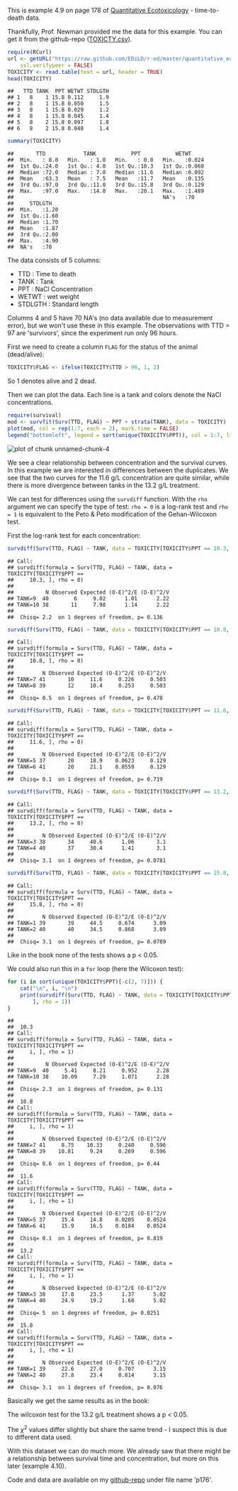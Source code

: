 This is example 4.9 on page 178 of [Quantitative Ecotoxicology](http://www.crcpress.com/product/isbn/9781439835647) - time-to-death data.

Thankfully, Prof. Newman provided me the data for this example. You can get it from the github-repo ([TOXICTY.csv](https://raw.github.com/EDiLD/r-ed/master/quantitative_ecotoxicology/data/TOXICITY.csv)).


```r
require(RCurl)
url <- getURL("https://raw.github.com/EDiLD/r-ed/master/quantitative_ecotoxicology/data/TOXICITY.csv", 
    ssl.verifypeer = FALSE)
TOXICITY <- read.table(text = url, header = TRUE)
head(TOXICITY)

```

```
##   TTD TANK  PPT WETWT STDLGTH
## 1   8    1 15.8 0.112     1.9
## 2   8    1 15.8 0.050     1.5
## 3   8    1 15.8 0.029     1.2
## 4   8    1 15.8 0.045     1.4
## 5   8    2 15.8 0.097     1.8
## 6   8    2 15.8 0.048     1.4
```

```r
summary(TOXICITY)

```

```
##       TTD            TANK           PPT           WETWT      
##  Min.   : 8.0   Min.   : 1.0   Min.   : 0.0   Min.   :0.024  
##  1st Qu.:24.0   1st Qu.: 4.0   1st Qu.:10.3   1st Qu.:0.068  
##  Median :72.0   Median : 7.0   Median :11.6   Median :0.092  
##  Mean   :63.3   Mean   : 7.5   Mean   :11.7   Mean   :0.135  
##  3rd Qu.:97.0   3rd Qu.:11.0   3rd Qu.:15.8   3rd Qu.:0.129  
##  Max.   :97.0   Max.   :14.0   Max.   :20.1   Max.   :1.489  
##                                               NA's   :70     
##     STDLGTH    
##  Min.   :1.20  
##  1st Qu.:1.60  
##  Median :1.70  
##  Mean   :1.87  
##  3rd Qu.:2.00  
##  Max.   :4.90  
##  NA's   :70
```


The data consists of 5 columns:

* TTD   :     Time to death
* TANK  :     Tank
* PPT   :     NaCl Concentration
* WETWT :     wet weight
* STDLGTH :   Standard length

Columns 4 and 5 have 70 NA's (no data available due to measurement error), but we won't use these in this example. The observations with TTD = 97 are 'survivors', since the experiment run only 96 hours.


First we need to create a column `FLAG` for the status of the animal (dead/alive):

```r
TOXICITY$FLAG <- ifelse(TOXICITY$TTD > 96, 1, 2)

```

So 1 denotes alive and 2 dead.

Then we can plot the data. Each line is a tank and colors denote the NaCl concentrations.

```r
require(survival)
mod <- survfit(Surv(TTD, FLAG) ~ PPT + strata(TANK), data = TOXICITY)
plot(mod, col = rep(1:7, each = 2), mark.time = FALSE)
legend("bottomleft", legend = sort(unique(TOXICITY$PPT)), col = 1:7, lty = 1)

```

![plot of chunk unnamed-chunk-4](../figure/2013-04-06-quant-ecotox-16-unnamed-chunk-4.png) 


We see a clear relationship between concentration and the survival curves. In  this example we are interested in differences between the duplicates. We see that the two curves for the 11.6 g/L concentration are quite similar, while there is more divergence between tanks in the 13.2 g/L treatment.

We can test for differences using the `survdiff` function. With the `rho` argument we can specify the type of test: `rho = 0` is a log-rank test and `rho = 1` is equivalent to the Peto & Peto modification of the Gehan-Wilcoxon test.


First the log-rank test for each concentration:

```r
survdiff(Surv(TTD, FLAG) ~ TANK, data = TOXICITY[TOXICITY$PPT == 10.3, ], rho = 0)

```

```
## Call:
## survdiff(formula = Surv(TTD, FLAG) ~ TANK, data = TOXICITY[TOXICITY$PPT == 
##     10.3, ], rho = 0)
## 
##          N Observed Expected (O-E)^2/E (O-E)^2/V
## TANK=9  40        6     9.02      1.01      2.22
## TANK=10 38       11     7.98      1.14      2.22
## 
##  Chisq= 2.2  on 1 degrees of freedom, p= 0.136
```

```r
survdiff(Surv(TTD, FLAG) ~ TANK, data = TOXICITY[TOXICITY$PPT == 10.8, ], rho = 0)

```

```
## Call:
## survdiff(formula = Surv(TTD, FLAG) ~ TANK, data = TOXICITY[TOXICITY$PPT == 
##     10.8, ], rho = 0)
## 
##         N Observed Expected (O-E)^2/E (O-E)^2/V
## TANK=7 41       10     11.6     0.226     0.503
## TANK=8 39       12     10.4     0.253     0.503
## 
##  Chisq= 0.5  on 1 degrees of freedom, p= 0.478
```

```r
survdiff(Surv(TTD, FLAG) ~ TANK, data = TOXICITY[TOXICITY$PPT == 11.6, ], rho = 0)

```

```
## Call:
## survdiff(formula = Surv(TTD, FLAG) ~ TANK, data = TOXICITY[TOXICITY$PPT == 
##     11.6, ], rho = 0)
## 
##         N Observed Expected (O-E)^2/E (O-E)^2/V
## TANK=5 37       20     18.9    0.0623     0.129
## TANK=6 41       20     21.1    0.0559     0.129
## 
##  Chisq= 0.1  on 1 degrees of freedom, p= 0.719
```

```r
survdiff(Surv(TTD, FLAG) ~ TANK, data = TOXICITY[TOXICITY$PPT == 13.2, ], rho = 0)

```

```
## Call:
## survdiff(formula = Surv(TTD, FLAG) ~ TANK, data = TOXICITY[TOXICITY$PPT == 
##     13.2, ], rho = 0)
## 
##         N Observed Expected (O-E)^2/E (O-E)^2/V
## TANK=3 38       34     40.6      1.06       3.1
## TANK=4 40       37     30.4      1.41       3.1
## 
##  Chisq= 3.1  on 1 degrees of freedom, p= 0.0781
```

```r
survdiff(Surv(TTD, FLAG) ~ TANK, data = TOXICITY[TOXICITY$PPT == 15.8, ], rho = 0)

```

```
## Call:
## survdiff(formula = Surv(TTD, FLAG) ~ TANK, data = TOXICITY[TOXICITY$PPT == 
##     15.8, ], rho = 0)
## 
##         N Observed Expected (O-E)^2/E (O-E)^2/V
## TANK=1 39       39     44.5     0.674      3.09
## TANK=2 40       40     34.5     0.868      3.09
## 
##  Chisq= 3.1  on 1 degrees of freedom, p= 0.0789
```


Like in the book none of the tests shows a p < 0.05.

We could also run this in a `for` loop (here the Wilcoxon test):

```r
for (i in sort(unique(TOXICITY$PPT)[-c(2, 7)])) {
    cat("\n", i, "\n")
    print(survdiff(Surv(TTD, FLAG) ~ TANK, data = TOXICITY[TOXICITY$PPT == i, 
        ], rho = 1))
}

```

```
## 
##  10.3 
## Call:
## survdiff(formula = Surv(TTD, FLAG) ~ TANK, data = TOXICITY[TOXICITY$PPT == 
##     i, ], rho = 1)
## 
##          N Observed Expected (O-E)^2/E (O-E)^2/V
## TANK=9  40     5.41     8.21     0.952      2.28
## TANK=10 38    10.09     7.29     1.071      2.28
## 
##  Chisq= 2.3  on 1 degrees of freedom, p= 0.131 
## 
##  10.8 
## Call:
## survdiff(formula = Surv(TTD, FLAG) ~ TANK, data = TOXICITY[TOXICITY$PPT == 
##     i, ], rho = 1)
## 
##         N Observed Expected (O-E)^2/E (O-E)^2/V
## TANK=7 41     8.75    10.33     0.240     0.596
## TANK=8 39    10.81     9.24     0.269     0.596
## 
##  Chisq= 0.6  on 1 degrees of freedom, p= 0.44 
## 
##  11.6 
## Call:
## survdiff(formula = Surv(TTD, FLAG) ~ TANK, data = TOXICITY[TOXICITY$PPT == 
##     i, ], rho = 1)
## 
##         N Observed Expected (O-E)^2/E (O-E)^2/V
## TANK=5 37     15.4     14.8    0.0205    0.0524
## TANK=6 41     15.9     16.5    0.0184    0.0524
## 
##  Chisq= 0.1  on 1 degrees of freedom, p= 0.819 
## 
##  13.2 
## Call:
## survdiff(formula = Surv(TTD, FLAG) ~ TANK, data = TOXICITY[TOXICITY$PPT == 
##     i, ], rho = 1)
## 
##         N Observed Expected (O-E)^2/E (O-E)^2/V
## TANK=3 38     17.8     23.5      1.37      5.02
## TANK=4 40     24.9     19.2      1.68      5.02
## 
##  Chisq= 5  on 1 degrees of freedom, p= 0.0251 
## 
##  15.8 
## Call:
## survdiff(formula = Surv(TTD, FLAG) ~ TANK, data = TOXICITY[TOXICITY$PPT == 
##     i, ], rho = 1)
## 
##         N Observed Expected (O-E)^2/E (O-E)^2/V
## TANK=1 39     22.6     27.0     0.707      3.15
## TANK=2 40     27.8     23.4     0.814      3.15
## 
##  Chisq= 3.1  on 1 degrees of freedom, p= 0.076
```


Basically we get the same results as in the book: 

The wilcoxon test for the 13.2 g/L treatment shows a p < 0.05. 

The $\chi^2$ values differ slightly but share the same trend - I suspect this is due to different data used.

With this dataset we can do much more. We already saw that there might be a relationship between survival time and concentration, but more on this later (example 4.10).

Code and data are available on my [github-repo](https://github.com/EDiLD/r-ed/tree/master/quantitative_ecotoxicology) under file name 'p176'.



